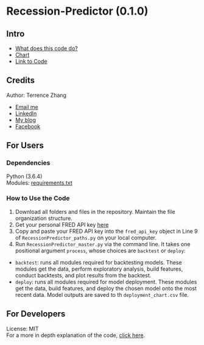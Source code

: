 # Recession-Predictor (0.1.0)
## Intro
- [What does this code do?](https://medium.com/p/recession-prediction-using-machine-learning-de6eee16ca94?source=email-2adc3d3cd2ed--writer.postDistributed&sk=2f1dab9738769f9658634e61576a08bd)
- [Chart](https://terrencez.com/recession-predictor-chart/)
- [Link to Code](https://github.com/tzhangwps/Recession-Predictor/blob/master/RecessionPredictor_master.py)

## Credits
Author: Terrence Zhang
- [Email me](https://terrencez.com/get-in-touch/)
- [LinkedIn](https://www.linkedin.com/in/terrencezhang/)
- [My blog](https://medium.com/@tzhangwps)
- [Facebook](https://www.facebook.com/terrence.zhang.39)

## For Users
### Dependencies
Python (3.6.4)
\
Modules: [requirements.txt](https://github.com/tzhangwps/Recession-Predictor/blob/master/requirements.txt)

### How to Use the Code
1. Download all folders and files in the repository. Maintain the file organization structure.
2. Get your personal FRED API key [here](https://research.stlouisfed.org/docs/api/api_key.html)
3. Copy and paste your FRED API key into the `fred_api_key` object in Line 9 of `RecessionPredictor_paths.py` on your local computer.
4. Run `RecessionPredictor_master.py` via the command line. It takes one positional argument `process`, whose choices are `backtest` or `deploy`:
- `backtest`: runs all modules required for backtesting models. These modules get the data, perform exploratory analysis, build features, conduct backtests, and plot results from the backtest.
- `deploy`: runs all modules required for model deployment. These modules get the data, build features, and deploy the chosen model onto the most recent data. Model outputs are saved to th `deployment_chart.csv` file.

## For Developers
License: MIT
\
For a more in depth explanation of the code, [click here](https://github.com/tzhangwps/Recession-Predictor/blob/master/DeveloperGuide.md).

